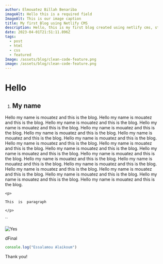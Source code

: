 ```yaml
---
author: Elmouatez Billah Benariba
imageAlt: Hello this is a required field
ImageAlt: This is our image caption
title: My first Blog using Netlify CMS
description: Hello, this is my first blog created using netlify cms, stay tuned.
date: 2023-04-01T21:51:11.896Z
tags:
  - post
  - html
  - css
  - featured
Image: /assets/blog/clean-code-feature.png
image: /assets/blog/clean-code-feature.png
---
```

# H﻿ello

1. ## M﻿y name

H﻿ello my name is mouatez and this is the blog. H﻿ello my name is mouatez and this is the blog. H﻿ello my name is mouatez and this is the blog. H﻿ello my name is mouatez and this is the blog. H﻿ello my name is mouatez and this is the blog. H﻿ello my name is mouatez and this is the blog. H﻿ello my name is mouatez and this is the blog. H﻿ello my name is mouatez and this is the blog. H﻿ello my name is mouatez and this is the blog. H﻿ello my name is mouatez and this is the blog. H﻿ello my name is mouatez and this is the blog. H﻿ello my name is mouatez and this is the blog. H﻿ello my name is mouatez and this is the blog. H﻿ello my name is mouatez and this is the blog. H﻿ello my name is mouatez and this is the blog. H﻿ello my name is mouatez and this is the blog. H﻿ello my name is mouatez and this is the blog. H﻿ello my name is mouatez and this is the blog. H﻿ello my name is mouatez and this is the blog. H﻿ello my name is mouatez and this is the blog. H﻿ello my name is mouatez and this is the blog.

`<﻿p>`

`This  is  paragraph`

`</p>`

``

![Yes](/assets/blog/clean-code-feature.png "No")

dFinal

```javascript
console.log("Essalamou Alaikoum")
```

T﻿hank you!